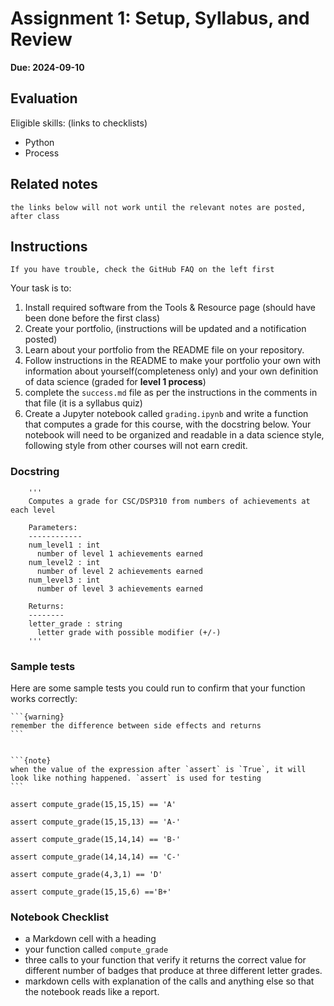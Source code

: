 
# Assignment 1: Setup, Syllabus, and Review

__Due: 2024-09-10__


## Evaluation 
Eligible skills: (links to checklists)
- Python
- Process

## Related notes
```{warning}
the links below will not work until the relevant notes are posted, after class
```

<!-- - [](../notes/2023-09-07) -->
  
## Instructions

<!-- ````{margin}
```{note}
After accepting the assignment and creating a repository, create an issue on your repository, describing what you're stuck on and tag us with `@rhodyprog4ds/instructors`.

To do this click Issues at the top, the green "New Issue" button and then type away.
```
```` 
-->

```{important}
If you have trouble, check the GitHub FAQ on the left first
````

Your task is to:
1. Install required software from the Tools & Resource page (should have been done before the first class)
2. Create your portfolio, (instructions will be updated and a notification posted)
3. Learn about your portfolio from the README file on your repository.
4. Follow instructions in the README to make your portfolio your own with information about yourself(completeness only) and your own definition of data science (graded for **level 1 process**)
5. complete the `success.md` file as per the instructions in the comments in that file (it is a syllabus quiz)
6. Create a Jupyter notebook called `grading.ipynb` and write a function that computes a grade for this course, with the  docstring below. Your notebook will need to be organized and readable in a data science style, following style from other courses will not earn credit. 
<!-- 
7. [Upload the notebook to your repo](https://docs.github.com/en/repositories/working-with-files/managing-files/adding-a-file-to-a-repository) directly on the main branch. 
8. Add the line `  - file: grading` in your `_toc.yml` file. 


the syntax of the line added to your `_toc.yml` has to be exact


-->

<!-- ```{warning}
Do not merge your "Feedback" Pull Request
````
 -->

### Docstring

```
    '''
    Computes a grade for CSC/DSP310 from numbers of achievements at each level

    Parameters:
    ------------
    num_level1 : int
      number of level 1 achievements earned
    num_level2 : int
      number of level 2 achievements earned
    num_level3 : int
      number of level 3 achievements earned

    Returns:
    --------
    letter_grade : string
      letter grade with possible modifier (+/-)
    '''

```

### Sample tests 

Here are some sample tests you could run to confirm that your function works correctly:
````{margin}
```{warning}
remember the difference between side effects and returns
```


```{note}
when the value of the expression after `assert` is `True`, it will look like nothing happened. `assert` is used for testing
```
````

```
assert compute_grade(15,15,15) == 'A'

assert compute_grade(15,15,13) == 'A-'

assert compute_grade(15,14,14) == 'B-'

assert compute_grade(14,14,14) == 'C-'

assert compute_grade(4,3,1) == 'D'

assert compute_grade(15,15,6) =='B+'
```

### Notebook Checklist 

 -  a Markdown cell with a heading
 - your function called `compute_grade`
 - three calls to your function that verify it returns the correct value for different number of badges that produce at three different letter grades.
 - markdown cells with explanation of the calls and anything else so that the notebook reads like a report. 



